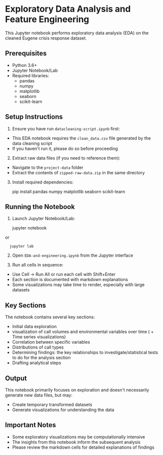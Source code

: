 # Exploratory Data Analysis and Feature Engineering

This Jupyter notebook performs exploratory data analysis (EDA) on the cleaned Eugene crisis response dataset.

## Prerequisites

* Python 3.6+
* Jupyter Notebook/Lab
* Required libraries:
  * pandas
  * numpy
  * matplotlib
  * seaborn
  * scikit-learn

## Setup Instructions

1. Ensure you have run `datacleaning-script.ipynb` first:
  
  * This EDA notebook requires the `clean_data.csv` file generated by the data cleaning script
  * If you haven't run it, please do so before proceeding
2. Extract raw data files (if you need to reference them):
  
  * Navigate to the `project-data` folder
  * Extract the contents of `zipped-raw-data.zip` in the same directory
3. Install required dependencies:
  
      pip install pandas numpy matplotlib seaborn scikit-learn
  

## Running the Notebook

1. Launch Jupyter Notebook/Lab:
  
      jupyter notebook
  
  or
  
      jupyter lab
  
2. Open `EDA-and-engineering.ipynb` from the Jupyter interface
  
3. Run all cells in sequence:
  
  * Use Cell → Run All or run each cell with Shift+Enter
  * Each section is documented with markdown explanations
  * Some visualizations may take time to render, especially with large datasets

## Key Sections

The notebook contains several key sections:

* Initial data exploration
* visualization of call volumes and environmental variables over time ( + Time series visualizations)
* Correlation between specific variables
* Distributions of call types
* Determining findings: the key relationships to investigate/statistical tests to do for the analysis section
* Drafting analytical steps

## Output

This notebook primarily focuses on exploration and doesn't necessarily generate new data files, but may:

* Create temporary transformed datasets
* Generate visualizations for understanding the data

## Important Notes

* Some exploratory visualizations may be computationally intensive
* The insights from this notebook inform the subsequent analysis
* Please review the markdown cells for detailed explanations of findings
